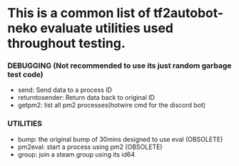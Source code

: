 # This is a common list of tf2autobot-neko evaluate utilities used throughout testing.
### DEBUGGING (Not recommended to use its just random garbage test code)
- send: Send data to a process ID
- returntosender: Return data back to original ID
- getpm2: list all pm2 processes(hotwire cmd for the discord bot)

### UTILITIES
- bump: the original bump of 30mins designed to use eval (OBSOLETE)
- pm2eval: start a process using pm2 (OBSOLETE)
- group: join a steam group using its id64